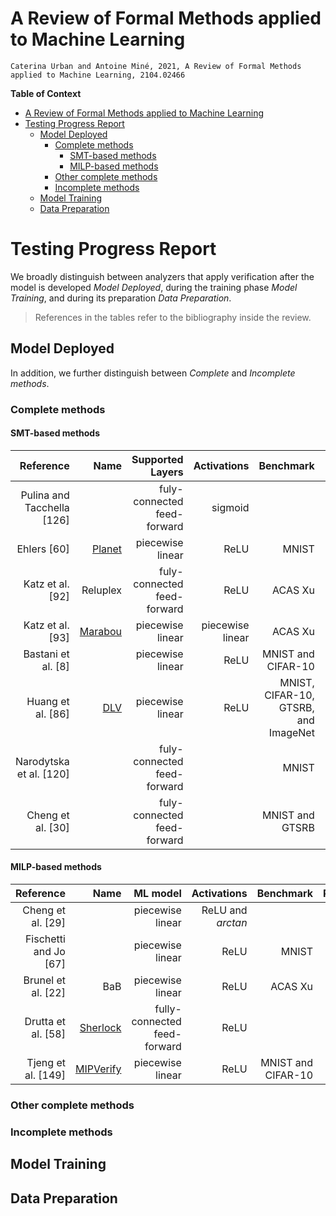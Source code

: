 # A Review of Formal Methods applied to Machine Learning

    Caterina Urban and Antoine Miné, 2021, A Review of Formal Methods applied to Machine Learning, 2104.02466

**Table of Context**
- [A Review of Formal Methods applied to Machine Learning](#a-review-of-formal-methods-applied-to-machine-learning)
- [Testing Progress Report](#testing-progress-report)
  - [Model Deployed](#model-deployed)
    - [Complete methods](#complete-methods)
      - [SMT-based methods](#smt-based-methods)
      - [MILP-based methods](#milp-based-methods)
    - [Other complete methods](#other-complete-methods)
    - [Incomplete methods](#incomplete-methods)
  - [Model Training](#model-training)
  - [Data Preparation](#data-preparation)

# Testing Progress Report

We broadly distinguish between analyzers that apply verification after the model is developed *Model Deployed*, during the training phase *Model Training*, and during its preparation *Data Preparation*.

> References in the tables refer to the bibliography inside the review.

## Model Deployed

In addition, we further distinguish between *Complete* and *Incomplete methods*.

### Complete methods

#### SMT-based methods

|                  Reference |                                                            Name |            Supported Layers |      Activations |                            Benchmark | Progress |
| -------------------------: | --------------------------------------------------------------: | --------------------------: | ---------------: | -----------------------------------: | -------: |
| Pulina and Tacchella [126] |                                                                 | fuly-connected feed-forward |          sigmoid |                                      |     TODO |
|                Ehlers [60] |                    [Planet](https://github.com/progirep/planet) |            piecewise linear |             ReLU |                                MNIST |     TODO |
|           Katz et al. [92] |                                                        Reluplex | fuly-connected feed-forward |             ReLU |                              ACAS Xu |     TODO |
|           Katz et al. [93] | [Marabou](https://github.com/NeuralNetworkVerification/Marabou) |            piecewise linear | piecewise linear |                              ACAS Xu |     TODO |
|         Bastani et al. [8] |                                                                 |            piecewise linear |             ReLU |                   MNIST and CIFAR-10 |     TODO |
|          Huang et al. [86] |                          [DLV](https://github.com/verideep/dlv) |            piecewise linear |             ReLU | MNIST, CIFAR-10, GTSRB, and ImageNet |     TODO |
|    Narodytska et al. [120] |                                                                 | fuly-connected feed-forward |                  |                                MNIST |     TODO |
|          Cheng et al. [30] |                                                                 | fuly-connected feed-forward |                  |                      MNIST and GTSRB |     TODO |

#### MILP-based methods

|             Reference |                                                  Name |                     ML model |       Activations |          Benchmark | Progress |
| --------------------: | ----------------------------------------------------: | ---------------------------: | ----------------: | -----------------: | -------: |
|     Cheng et al. [29] |                                                       |             piecewise linear | ReLU and *arctan* |                    |     TODO |
| Fischetti and Jo [67] |                                                       |             piecewise linear |              ReLU |              MNIST |     TODO |
|    Brunel et al. [22] |                                                   BaB |             piecewise linear |              ReLU |            ACAS Xu |     TODO |
|    Drutta et al. [58] | [Sherlock](https://github.com/souradeep-111/sherlock) | fully-connected feed-forward |              ReLU |                    |     TODO |
|    Tjeng et al. [149] |   [MIPVerify](https://github.com/vtjeng/MIPVerify.jl) |             piecewise linear |              ReLU | MNIST and CIFAR-10 |     TODO |
### Other complete methods

### Incomplete methods



## Model Training


## Data Preparation

